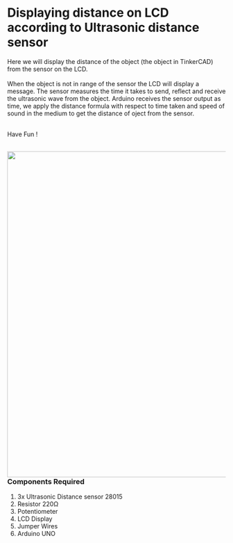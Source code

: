 <h1>Displaying distance on LCD according to Ultrasonic distance sensor</h1>

<div>
    <p>Here we will display the distance of the object (the object in TinkerCAD) from the sensor on the LCD. 
    <br><br>When the object is not in range of the sensor the LCD will display a message. The sensor measures the time it takes to send, reflect and receive the ultrasonic wave from the object.
       Arduino receives the sensor output as time, we apply the distance formula with respect to time taken and speed of sound in the medium to get the distance of oject from the sensor.
      <br><br>  
      
  Have Fun !</p>
    <br>
    <img width=750 align=right src="https://github.com/Zayd1602/Dive-into-Electronics/blob/main/Intermediate%201/01-Displaying%20distance%20on%20LED%20according%20to%20Ultrasonic%20distance%20sensor/circuit.jpg">
  <h3>Components Required</h3>
  <ol>
    <li>3x Ultrasonic Distance sensor 28015</li>
    <li>Resistor 220Ω</li>
    <li>Potentiometer</li>
    <li>LCD Display</li>
    <li>Jumper Wires</li>
    <li>Arduino UNO</li>
  </ol>
    
</div>


